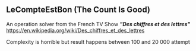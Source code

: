 ## LeCompteEstBon (The Count Is Good)

An operation solver from the French TV Show ***"Des chiffres et des lettres"***
https://en.wikipedia.org/wiki/Des_chiffres_et_des_lettres

Complexity is horrible but result happens between 100 and 20 000 attempt